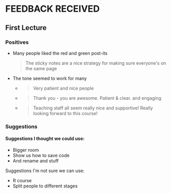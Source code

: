 # FEEDBACK RECEIVED

## First Lecture

### Positives
 * Many people liked the red and green post-its
   > The sticky notes are a nice strategy for making sure everyone's on the same page
 * The tone seemed to work for many
   * > Very patient and nice people
   * > Thank you - you are awesome. Patient & clear. and engaging
   * > Teaching staff all seem really nice and supportive! Really looking forward to this course!

### Suggestions

#### Suggestions I thought we could use:
 * Bigger room
 * Show us how to save code
 * And rename and stuff
 
Suggestions I'm not sure we can use:
 * R course
 * Split people to different stages
